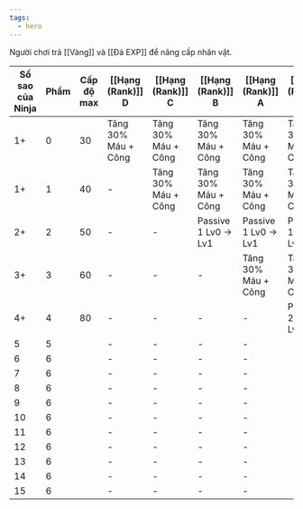 ```yaml
---
tags:
  - hero
---
```

Người chơi trả [[Vàng]] và [[Đá EXP]] để nâng cấp nhân vật.

| Số sao của Ninja | Phẩm | Cấp độ max | [[Hạng (Rank)]] D   | [[Hạng (Rank)]] C   | [[Hạng (Rank)]] B    | [[Hạng (Rank)]] A    | [[Hạng (Rank)]] S    | [[Hạng (Rank)]] SS   |
| ---------------- | ---- | ---------- | ------------------- | ------------------- | -------------------- | -------------------- | -------------------- | -------------------- |
| 1+               | 0    | 30         | Tăng 30% Máu + Công | Tăng 30% Máu + Công | Tăng 30% Máu + Công  | Tăng 30% Máu + Công  | Tăng 30% Máu + Công  | Tăng 30% Máu + Công  |
| 1+               | 1    | 40         | -                   | Tăng 30% Máu + Công | Tăng 30% Máu + Công  | Tăng 30% Máu + Công  | Tăng 30% Máu + Công  | Tăng 30% Máu + Công  |
| 2+               | 2    | 50         | -                   | -                   | Passive 1 Lv0 -> Lv1 | Passive 1 Lv0 -> Lv1 | Passive 1 Lv0 -> Lv1 | Passive 1 Lv0 -> Lv1 |
| 3+               | 3    | 60         | -                   | -                   | -                    | Tăng 30% Máu + Công  | Tăng 30% Máu + Công  | Tăng 30% Máu + Công  |
| 4+               | 4    | 80         | -                   | -                   | -                    | -                    | Passive 2 Lv0 -> Lv1 | Passive 2 Lv0 -> Lv1 |
| 5                | 5    |            | -                   | -                   | -                    | -                    |                      |                      |
| 6                | 6    |            | -                   | -                   | -                    | -                    |                      |                      |
| 7                | 6    |            | -                   | -                   | -                    | -                    |                      |                      |
| 8                | 6    |            | -                   | -                   | -                    | -                    |                      |                      |
| 9                | 6    |            | -                   | -                   | -                    | -                    |                      |                      |
| 10               | 6    |            | -                   | -                   | -                    | -                    |                      |                      |
| 11               | 6    |            | -                   | -                   | -                    | -                    |                      |                      |
| 12               | 6    |            | -                   | -                   | -                    | -                    |                      |                      |
| 13               | 6    |            | -                   | -                   | -                    | -                    |                      |                      |
| 14               | 6    |            | -                   | -                   | -                    | -                    |                      |                      |
| 15               | 6    |            | -                   | -                   | -                    | -                    |                      |                      |

